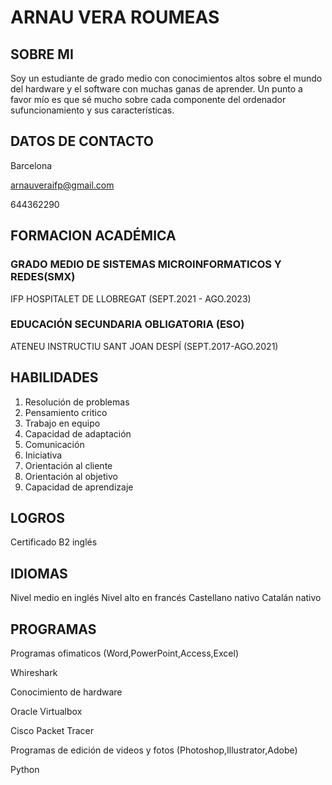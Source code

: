 # ARNAU VERA ROUMEAS
 
## SOBRE MI
 
 
 Soy un estudiante de grado medio con conocimientos altos sobre el mundo del hardware y el software con muchas ganas de aprender. Un punto a favor mío es que sé mucho sobre cada componente del ordenador sufuncionamiento y sus
características. 


## DATOS DE CONTACTO
Barcelona

arnauveraifp@gmail.com

644362290


## FORMACION ACADÉMICA
### GRADO MEDIO DE SISTEMAS MICROINFORMATICOS Y REDES(SMX)
 IFP HOSPITALET DE LLOBREGAT (SEPT.2021 - AGO.2023)
### EDUCACIÓN SECUNDARIA OBLIGATORIA (ESO)
ATENEU INSTRUCTIU SANT JOAN DESPÍ (SEPT.2017-AGO.2021)


## HABILIDADES 
1. Resolución de problemas 
2. Pensamiento critico
3. Trabajo en equipo
4. Capacidad de adaptación 
5. Comunicación 
6. Iniciativa
7. Orientación al cliente
8. Orientación al objetivo
9. Capacidad de aprendizaje 
 
 
## LOGROS 
 Certificado B2 inglés
 
 
## IDIOMAS
 Nivel medio en inglés
 Nivel alto en francés
 Castellano nativo
 Catalán nativo
 
 
## PROGRAMAS
 Programas ofimaticos
 (Word,PowerPoint,Access,Excel)
 
 Whireshark
 
 Conocimiento de hardware
 
 Oracle Virtualbox
 
 Cisco Packet Tracer
 
 Programas de edición de videos y fotos
 (Photoshop,Illustrator,Adobe)
 
 Python
 

